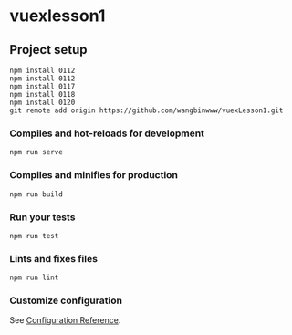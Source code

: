 # vuexlesson1

## Project setup

```
npm install 0112
npm install 0112
npm install 0117
npm install 0118
npm install 0120
git remote add origin https://github.com/wangbinwww/vuexLesson1.git
```

### Compiles and hot-reloads for development

```
npm run serve
```

### Compiles and minifies for production

```
npm run build
```

### Run your tests

```
npm run test
```

### Lints and fixes files

```
npm run lint
```

### Customize configuration

See [Configuration Reference](https://cli.vuejs.org/config/).
